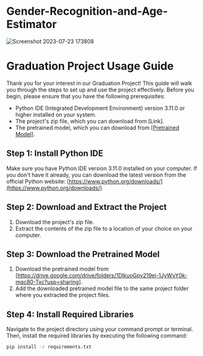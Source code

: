 # Gender-Recognition-and-Age-Estimator
![Screenshot 2023-07-23 173808](https://github.com/AhmadDayoub/-Age-Based-Content-Display-by-Using-Face-Recognition-Graduation-Project-/assets/114308315/82395c06-b8cd-4cb6-bfa5-a4354752510f)


# Graduation Project Usage Guide

Thank you for your interest in our Graduation Project! This guide will walk you through the steps to set up and use the project effectively. Before you begin, please ensure that you have the following prerequisites:

- Python IDE (Integrated Development Environment) version 3.11.0 or higher installed on your system.
- The project's zip file, which you can download from [Link].
- The pretrained model, which you can download from [[Pretrained Model](https://drive.google.com/drive/folders/1DlkuoGpy219ej-1JyWvY0k-mqc80-Txc?usp=sharing)].

## Step 1: Install Python IDE

Make sure you have Python IDE version 3.11.0 installed on your computer. If you don't have it already, you can download the latest version from the official Python website: [https://www.python.org/downloads/](https://www.python.org/downloads/)

## Step 2: Download and Extract the Project

1. Download the project's zip file.
2. Extract the contents of the zip file to a location of your choice on your computer.

## Step 3: Download the Pretrained Model

1. Download the pretrained model from [https://drive.google.com/drive/folders/1DlkuoGpy219ej-1JyWvY0k-mqc80-Txc?usp=sharing].
2. Add the downloaded pretrained model file to the same project folder where you extracted the project files.

## Step 4: Install Required Libraries

Navigate to the project directory using your command prompt or terminal. Then, install the required libraries by executing the following command:

```bash
pip install -r requirements.txt
